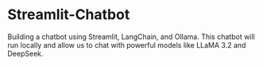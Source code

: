 # Streamlit-Chatbot
Building a chatbot using Streamlit, LangChain, and Ollama.  This chatbot will run locally and allow us to chat with powerful models like LLaMA 3.2 and DeepSeek.
